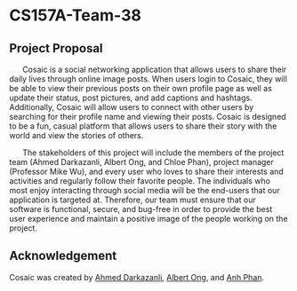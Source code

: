 # CS157A-Team-38

## Project Proposal
&nbsp;&nbsp;&nbsp;&nbsp;&nbsp;&nbsp;Cosaic is a social networking application that allows users to share their daily lives through online image posts. When users login to Cosaic, they will be able to view their previous posts on their own profile page as well as update their status, post pictures, and add captions and hashtags. Additionally, Cosaic will allow users to connect with other users by searching for their profile name and viewing their posts. Cosaic is designed to be a fun, casual platform that allows users to share their story with the world and view the stories of others. 

&nbsp;&nbsp;&nbsp;&nbsp;&nbsp;&nbsp;The stakeholders of this project will include the members of the project team (Ahmed Darkazanli, Albert Ong, and Chloe Phan), project manager (Professor Mike Wu), and every user who loves to share their interests and activities and regularly follow their favorite people. The individuals who most enjoy interacting through social media will be the end-users that our application is targeted at. Therefore, our team must ensure that our software is functional, secure, and bug-free in order to provide the best user experience and maintain a positive image of the people working on the project.

## Acknowledgement
Cosaic was created by [Ahmed Darkazanli](https://github.com/Adarkazanli96), [Albert Ong](https://github.com/Albert-C-Ong), and [Anh Phan](https://github.com/chloephan).
